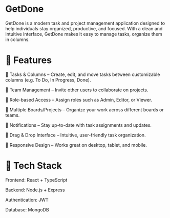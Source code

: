 # GetDone

GetDone is a modern task and project management application designed to help individuals stay organized, productive, and focused. With a clean and intuitive interface, GetDone makes it easy to manage tasks, organize them in columns.

# 🔧 Features

📌 Tasks & Columns – Create, edit, and move tasks between customizable columns (e.g. To Do, In Progress, Done).

👥 Team Management – Invite other users to collaborate on projects.

🔐 Role-based Access – Assign roles such as Admin, Editor, or Viewer.

📂 Multiple Boards/Projects – Organize your work across different boards or teams.

🔔 Notifications – Stay up-to-date with task assignments and updates.

🎨 Drag & Drop Interface – Intuitive, user-friendly task organization.

📱 Responsive Design – Works great on desktop, tablet, and mobile.

# 🚀 Tech Stack

Frontend: React + TypeScript

Backend: Node.js + Express

Authentication: JWT

Database: MongoDB
